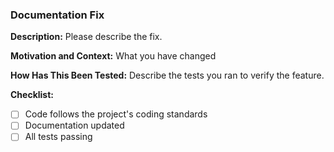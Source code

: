 ### Documentation Fix

**Description:**
Please describe the fix.

**Motivation and Context:**
What you have changed

**How Has This Been Tested:**
Describe the tests you ran to verify the feature.

**Checklist:**

-   [ ] Code follows the project's coding standards
-   [ ] Documentation updated
-   [ ] All tests passing
